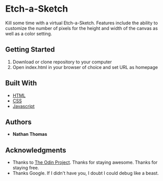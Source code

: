 # Etch-a-Sketch

Kill some time with a virtual Etch-a-Sketch. Features include the ability to customize the number of pixels for the  height and width of the canvas as well as a color setting.

## Getting Started

1. Download or clone repository to your computer
2. Open index.html in your browser of choice and set URL as homepage

## Built With

* [HTML](https://www.w3.org/TR/html52/)
* [CSS](https://developer.mozilla.org/en-US/docs/Web/CSS)
* [Javascript](https://www.ecma-international.org/ecma-262/6.0/)

## Authors

* **Nathan Thomas**

## Acknowledgments

* Thanks to [The Odin Project](https://www.theodinproject.com/). Thanks for staying awesome. Thanks for staying free.
* Thanks Google. If I didn't have you, I doubt I could debug like a beast.
